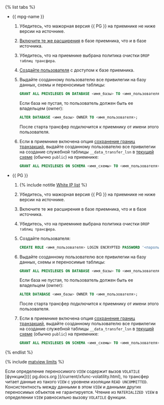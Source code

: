 {% list tabs %}

- {{ mpg-name }}
    
    1. Убедитесь, что мажорная версия {{ PG }} на приемнике не ниже версии на источнике.
     
    1. [Включите те же расширения](../../../../managed-postgresql/operations/extensions/cluster-extensions.md) в базе приемника, что и в базе источника.
    
    1. Убедитесь, что на приемнике выбрана политика очистки `DROP таблиц трансфера`.
    
    1. [Создайте пользователя](../../../../managed-postgresql/operations/cluster-users.md#adduser) с доступом к базе приемника.
    
    1. Выдайте созданному пользователю все привилегии на базу данных, схемы и переносимые таблицы:
    
        ```sql
        GRANT ALL PRIVILEGES ON DATABASE <имя_базы> TO <имя_пользователя>;
        ```
    
       Если база не пустая, то пользователь должен быть ее владельцем (owner):
    
        ```sql
        ALTER DATABASE <имя_базы> OWNER TO <имя_пользователя>;
        ```
    
       После старта трансфер подключится к приемнику от имени этого пользователя.
    1. Если в приемнике включена опция [сохранение границ транзакций](../../../../data-transfer/operations/endpoint/target/postgresql.md#additional-settings), выдайте созданному пользователю все привилегии на создание служебной таблицы `__data_transfer_lsn` в [текущей схеме](https://www.postgresql.org/docs/current/ddl-schemas.html#DDL-SCHEMAS-PATH) (обычно `public`) на приемнике:
    
       ```sql
       GRANT ALL PRIVILEGES ON SCHEMA <имя_схемы> TO <имя_пользователя>;
       ```

- {{ PG }}
    
    1. {% include notitle [White IP list](../../configure-white-ip.md) %}
    
    1. Убедитесь, что мажорная версия {{ PG }} на приемнике не ниже версии на источнике.
    
    1. Включите те же расширения в базе приемника, что и в базе источника.
    
    1. Убедитесь, что на приемнике выбрана политика очистки `DROP таблиц трансфера`.
    
    1. Создайте пользователя:
    
        ```sql
        CREATE ROLE <имя_пользователя> LOGIN ENCRYPTED PASSWORD '<пароль>';
        ```
    
    1. Выдайте созданному пользователю все привилегии на базу данных, схемы и переносимые таблицы:
    
        ```sql
        GRANT ALL PRIVILEGES ON DATABASE <имя_базы> TO <имя_пользователя>;
        ```
    
       Если база не пустая, то пользователь должен быть ее владельцем (owner):
    
        ```sql
        ALTER DATABASE <имя_базы> OWNER TO <имя_пользователя>;
        ```
    
       После старта трансфер подключится к приемнику от имени этого пользователя.
    
    1. Если в приемнике включена опция [сохранение границ транзакций](../../../../data-transfer/operations/endpoint/target/postgresql.md#additional-settings), выдайте созданному пользователю все привилегии на создание служебной таблицы `__data_transfer_lsn` в [текущей схеме](https://www.postgresql.org/docs/current/ddl-schemas.html#DDL-SCHEMAS-PATH) (обычно `public`) на приемнике:
    
        ```sql
        GRANT ALL PRIVILEGES ON SCHEMA <имя_схемы> TO <имя_пользователя>;
        ```

{% endlist %}

{% include [matview limits](../../pg-gp-matview.md) %}

Если определение переносимого `VIEW` содержит вызов `VOLATILE` [функции]({{ pg.docs.org }}/current/xfunc-volatility.html), то трансфер читает данные из такого `VIEW` с уровнем изоляции `READ UNCOMMITTED`. Консистентность между данными в этом `VIEW` и данными других переносимых объектов не гарантируется. Чтение из `MATERIALIZED VIEW` в определении `VIEW` равносильно вызову `VOLATILE` функции.